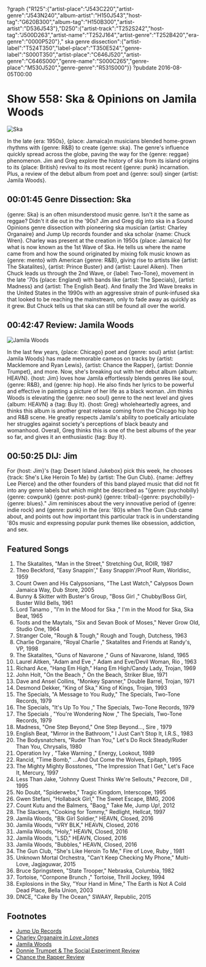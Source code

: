 ?graph {"R125":{"artist-place":"J543C220","artist-genre":"J543N240","album-artist":"H150J543","host-tag":"G620B300","album-tag":"H150B300","artist-artist":"D536J543"},"D250":{"artist-track":"T252S242","host-tag":"J500D263","artist-name":"T252J164","artist-genre":"T252B420","era-genre":"0000P520"}," ska genre dissection":{"artist-label":"T524T350","label-place":"T350E524","genre-label":"S000T350","artist-place":"C646J520","artist-genre":"C646S000","genre-name":"S000C265","genre-place":"M530J520","genre-genre":"R531S000"}}
?pubdate 2016-08-05T00:00

# Show 558: Ska & Opinions on Jamila Woods

![Ska](//static.soundopinions.org/images/2016/ska_web.jpg)

In the late {era: 1950s}, {place: Jamaica}n musicians blended home-grown rhythms with {genre: R&B} to create {genre: ska}. The genre's influence quickly spread across the globe, paving the way for the {genre: reggae} phenomenon. Jim and Greg explore the history of ska from its island origins to its {place: British} revival to its most recent {genre: punk} incarnation. Plus, a review of the debut album from poet and {genre: soul} singer {artist: Jamila Woods}.


## 00:01:45 Genre Dissection: Ska
 {genre:  Ska} is an often misunderstood music genre. Isn't it the same as reggae? Didn't it die out in the '90s? Jim and Greg dig into ska in a Sound Opinions genre dissection with pioneering ska musician {artist: Charley Organaire} and Jump Up records founder and ska scholar {name: Chuck Wren}. Charley was present at the creation in 1950s {place: Jamaica} for what is now known as the 1st Wave of Ska. He tells us where the name came from and how the sound originated by mixing folk music known as {genre: mento} with American {genre: R&B}, giving rise to artists like {artist: The Skatalites}, {artist: Prince Buster} and {artist: Laurel Aiken}. Then Chuck leads us through the 2nd Wave, or {label: Two-Tone}, movement in the late '70s {place: England} with bands like {artist: The Specials}, {artist: Madness} and {artist: The English Beat}. And finally the 3rd Wave breaks in the United States in the 1990s with an aggressive strain of punk-infused ska that looked to be reaching the mainstream, only to fade away as quickly as it grew. But Chuck tells us that ska can still be found all over the world. 

## 00:42:47 Review: Jamila Woods
![Jamila Woods](//static.soundopinions.org/images/2016/heavn.jpg)

In the last few years, {place: Chicago} poet and {genre: soul} artist {artist: Jamila Woods} has made memorable cameos on tracks by {artist: Macklemore and Ryan Lewis}, {artist: Chance the Rapper}, {artist: Donnie Trumpet}, and more. Now, she's breaking out with her debut album {album: HEAVN}. {host: Jim} loves how Jamila effortlessly blends genres like soul, {genre: R&B}, and {genre: hip hop}. He also finds her lyrics to be powerful and effective in painting a picture of her life as a black woman. Jim thinks Woods is elevating the {genre: neo soul} genre to the next level and gives {album: HEAVN} a {tag: Buy It}. {host: Greg} wholeheartedly agrees, and thinks this album is another great release coming from the Chicago hip hop and R&B scene. He greatly respects Jamila's ability to poetically articulate her struggles against society's perceptions of black beauty and womanhood. Overall, Greg thinks this is one of the best albums of the year so far, and gives it an enthusiastic {tag: Buy It}.


## 00:50:25 DIJ: Jim
   For {host: Jim}'s {tag: Desert Island Jukebox} pick this week, he chooses {track: She's Like Heroin To Me} by {artist: The Gun Club}. {name: Jeffrey Lee Pierce} and the other founders of this band played music that did not fit into any genre labels but which might be described as "{genre: psychobilly} {genre: cowpunk} {genre: post-punk} {genre: tribal}-{genre: psychobilly}-{genre: blues}." Jim reminisces about the very innovative period of {genre: indie rock} and {genre: punk} in the {era: '80}s when The Gun Club came about, and points out how important this particular track is in understanding '80s music and expressing popular punk themes like obsession, addiction, and sex. 

## Featured Songs
1. The Skatalites, "Man in the Street," Stretching Out, ROIR, 1987
1. Theo Beckford, "Easy Snappin'," Easy Snappin'/Proof Rum, Worldisc, 1959
1. Count Owen and His Calypsonians, "The Last Watch," Calypsos Down Jamaica Way, Dub Store, 2005
1. Bunny & Skitter with Buster's Group, "Boss Girl ," Chubby/Boss Girl, Buster Wild Bells, 1961
1. Lord Tanamo , "I'm In the Mood for Ska ," I'm in the Mood for Ska, Ska Beat, 1965
1. Toots and the Maytals, "Six and Sevan Book of Moses," Never Grow Old, Studio One, 1964
1. Stranger Cole, "Rough & Tough," Rough and Tough, Dutchess, 1963
1. Charlie Organaire, "Royal Charlie ," Skatalites and Friends at Randy's, VP, 1998
1. The Skatalites, "Guns of Navarone ," Guns of Navarone, Island, 1965
1. Laurel Aitken, "Adam and Eve ," Adam and Eve/Devil Woman, Rio , 1963
1. Richard Ace, "Hang Em High," Hang Em High/Candy Lady, Trojan, 1969
1. John Holt, "On the Beach ," On the Beach, Striker Blue, 1971
1. Dave and Ansel Collins, "Monkey Spanner," Double Barrel, Trojan, 1971
1. Desmond Dekker, "King of Ska," King of Kings, Trojan, 1993
1. The Specials, "A Message to You Rudy," The Specials, Two-Tone Records, 1979
1. The Specials, "It's Up To You ," The Specials, Two-Tone Records, 1979
1. The Specials , "You're Wondering Now ," The Specials, Two-Tone Records, 1979
1. Madness, "One Step Beyond," One Step Beyond..., Sire , 1979
1. English Beat, "Mirror in the Bathroom," I Just Can't Stop It, I.R.S., 1983
1. The Bodysnatchers, "Ruder Than You," Let's Do Rock Steady/Ruder Than You, Chrysalis, 1980
1. Operation Ivy , "Take Warning ," Energy, Lookout, 1989
1. Rancid, "Time Bomb," ...And Out Come the Wolves, Epitaph, 1995
1. The Mighty Mighty Bosstones, "The Impression That I Get," Let's Face It, Mercury, 1997
1. Less Than Jake, "Johnny Quest Thinks We're Sellouts," Pezcore, Dill , 1995
1. No Doubt, "Spiderwebs," Tragic Kingdom, Interscope, 1995
1. Gwen Stefani, "Hollaback Girl," The Sweet Escape, BMG, 2006
1. Count Kutu and the Balmers, "Baog," Take Me, Jump Up!, 2012
1. The Slackers, "Cooking for Tommy," Redlight, Hellcat, 1997
1. Jamila Woods, "Blk Girl Soldier," HEAVN, Closed, 2016
1. Jamila Woods, "VRY BLK," HEAVN, Closed, 2016
1. Jamila Woods, "Holy," HEAVN, Closed, 2016
1. Jamila Woods, "LSD," HEAVN, Closed, 2016
1. Jamila Woods, "Bubbles," HEAVN, Closed, 2016
1. The Gun Club, "She's Like Heroin To Me," Fire of Love, Ruby , 1981
1. Unknown Mortal Orchestra, "Can't Keep Checking My Phone," Multi-Love, Jagjaguwar, 2015
1. Bruce Springsteen, "State Trooper," Nebraska, Columbia, 1982
1. Tortoise, "Cornpone Brunch ," Tortoise, Thrill Jockey, 1994
1. Explosions in the Sky, "Your Hand in Mine," The Earth is Not A Cold Dead Place, Bella Union, 2003
1. DNCE, "Cake By The Ocean," SWAAY, Republic, 2015


## Footnotes
- [Jump Up Records](http://www.jumpuprecords.com/)
- [Charley Organaire in *Love Jones*](https://www.youtube.com/watch?v=FXszCoaXTm0)
- [Jamila Woods](https://jamilawoodswrites.com/)
- [Donnie Trumpet & The Social Experiment Review](/show/498/#sundaycandy)
- [Chance the Rapper Review](/show/550/#chancetherapper)
